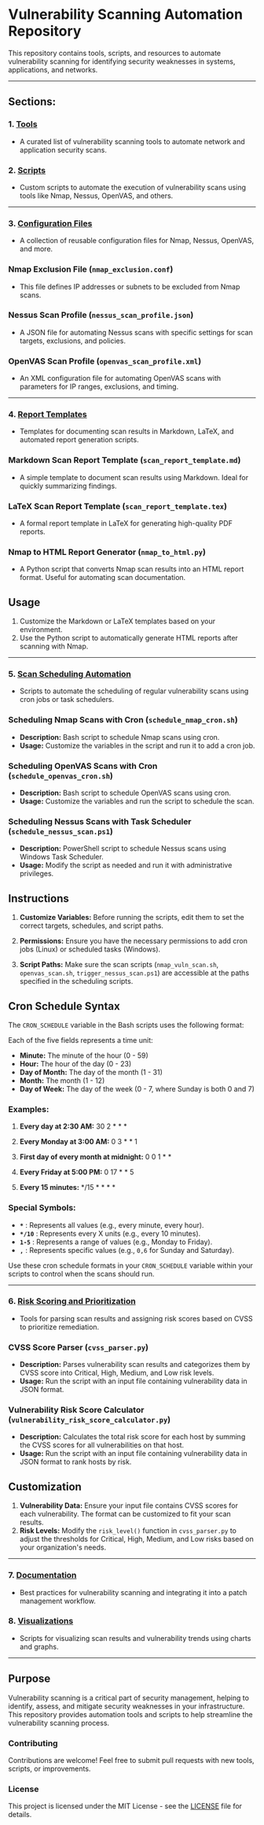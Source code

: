 # Vulnerability Scanning Automation Repository

This repository contains tools, scripts, and resources to automate vulnerability scanning for identifying security weaknesses in systems, applications, and networks.

---

## Sections:

### 1. **[Tools](./tools.md)**
   - A curated list of vulnerability scanning tools to automate network and application security scans.

### 2. **[Scripts](./scripts.md)**
   - Custom scripts to automate the execution of vulnerability scans using tools like Nmap, Nessus, OpenVAS, and others.
---
### 3. **[Configuration Files](./configs)**
   - A collection of reusable configuration files for Nmap, Nessus, OpenVAS, and more.

### **Nmap Exclusion File** (`nmap_exclusion.conf`)
   - This file defines IP addresses or subnets to be excluded from Nmap scans.

### **Nessus Scan Profile** (`nessus_scan_profile.json`)
   - A JSON file for automating Nessus scans with specific settings for scan targets, exclusions, and policies.

### **OpenVAS Scan Profile** (`openvas_scan_profile.xml`)
   - An XML configuration file for automating OpenVAS scans with parameters for IP ranges, exclusions, and timing.
---
### 4. **[Report Templates](./report_templates)**
   - Templates for documenting scan results in Markdown, LaTeX, and automated report generation scripts.

### **Markdown Scan Report Template** (`scan_report_template.md`)
   - A simple template to document scan results using Markdown. Ideal for quickly summarizing findings.

### **LaTeX Scan Report Template** (`scan_report_template.tex`)
   - A formal report template in LaTeX for generating high-quality PDF reports.

### **Nmap to HTML Report Generator** (`nmap_to_html.py`)
   - A Python script that converts Nmap scan results into an HTML report format. Useful for automating scan documentation.
     
## Usage

1. Customize the Markdown or LaTeX templates based on your environment.
2. Use the Python script to automatically generate HTML reports after scanning with Nmap.
---
### 5. **[Scan Scheduling Automation](./automation)**
   - Scripts to automate the scheduling of regular vulnerability scans using cron jobs or task schedulers.

### **Scheduling Nmap Scans with Cron** (`schedule_nmap_cron.sh`)

- **Description:** Bash script to schedule Nmap scans using cron.
- **Usage:** Customize the variables in the script and run it to add a cron job.

### **Scheduling OpenVAS Scans with Cron** (`schedule_openvas_cron.sh`)

- **Description:** Bash script to schedule OpenVAS scans using cron.
- **Usage:** Customize the variables and run the script to schedule the scan.

### **Scheduling Nessus Scans with Task Scheduler** (`schedule_nessus_scan.ps1`)

- **Description:** PowerShell script to schedule Nessus scans using Windows Task Scheduler.
- **Usage:** Modify the script as needed and run it with administrative privileges.

## Instructions

1. **Customize Variables:** Before running the scripts, edit them to set the correct targets, schedules, and script paths.

2. **Permissions:** Ensure you have the necessary permissions to add cron jobs (Linux) or scheduled tasks (Windows).

3. **Script Paths:** Make sure the scan scripts (`nmap_vuln_scan.sh`, `openvas_scan.sh`, `trigger_nessus_scan.ps1`) are accessible at the paths specified in the scheduling scripts.

## Cron Schedule Syntax

The `CRON_SCHEDULE` variable in the Bash scripts uses the following format:

Each of the five fields represents a time unit:

- **Minute:** The minute of the hour (0 - 59)
- **Hour:** The hour of the day (0 - 23)
- **Day of Month:** The day of the month (1 - 31)
- **Month:** The month (1 - 12)
- **Day of Week:** The day of the week (0 - 7, where Sunday is both 0 and 7)

### Examples:

1. **Every day at 2:30 AM:**
30 2 * * *
   
2. **Every Monday at 3:00 AM:**
0 3 * * 1
   
3. **First day of every month at midnight:**
0 0 1 * *
   
4. **Every Friday at 5:00 PM:**
0 17 * * 5
   
5. **Every 15 minutes:**
*/15 * * * *

### Special Symbols:

- **`*`** : Represents all values (e.g., every minute, every hour).
- **`*/10`** : Represents every X units (e.g., every 10 minutes).
- **`1-5`** : Represents a range of values (e.g., Monday to Friday).
- **`,`** : Represents specific values (e.g., `0,6` for Sunday and Saturday).

Use these cron schedule formats in your `CRON_SCHEDULE` variable within your scripts to control when the scans should run.

---
### 6. **[Risk Scoring and Prioritization](./risk_scoring)**
   - Tools for parsing scan results and assigning risk scores based on CVSS to prioritize remediation.

### **CVSS Score Parser** (`cvss_parser.py`)

- **Description:** Parses vulnerability scan results and categorizes them by CVSS score into Critical, High, Medium, and Low risk levels.
- **Usage:** Run the script with an input file containing vulnerability data in JSON format.

### **Vulnerability Risk Score Calculator** (`vulnerability_risk_score_calculator.py`)

- **Description:** Calculates the total risk score for each host by summing the CVSS scores for all vulnerabilities on that host.
- **Usage:** Run the script with an input file containing vulnerability data in JSON format to rank hosts by risk.

## Customization

1. **Vulnerability Data:** Ensure your input file contains CVSS scores for each vulnerability. The format can be customized to fit your scan results.
2. **Risk Levels:** Modify the `risk_level()` function in `cvss_parser.py` to adjust the thresholds for Critical, High, Medium, and Low risks based on your organization's needs.

---
### 7. **[Documentation](./docs)**
   - Best practices for vulnerability scanning and integrating it into a patch management workflow.

### 8. **[Visualizations](./visualizations)**
   - Scripts for visualizing scan results and vulnerability trends using charts and graphs.

---

## Purpose

Vulnerability scanning is a critical part of security management, helping to identify, assess, and mitigate security weaknesses in your infrastructure. This repository provides automation tools and scripts to help streamline the vulnerability scanning process.

### Contributing

Contributions are welcome! Feel free to submit pull requests with new tools, scripts, or improvements.

### License

This project is licensed under the MIT License - see the [LICENSE](LICENSE) file for details.
